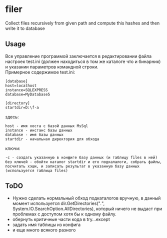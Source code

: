 # filer
Collect files recursively from given path and compute this hashes and then write it to database

## Usage ##
Все управление программой заключается в редактировании файла настроек test.ini (должен находиться в том же каталоге что и бинарник) и указании параметров командной строки.    
Примерное содержимое test.ini:
    
    [database]
    host=localhost
    instance=SQLEXPRESS
    database=MyDatabase5
    
    [directory]
    startdir=D:\f-a
    

здесь:

    host - имя хоста с базой данных MsSql
    instance - инстанс базы данных
    database - имя базы данных
    startdir - начальная директория для обхода

ключи:

    -с - создать указанную в конфиге базу данных (и таблицу files в ней)
    без ключей - обойти каталог startdir и его подкалалоги, собрать файлы, посчитать хэши, и записать результат в указанную базу данных (используется таблица files)
    
## ToDO ##
- Нужно сделать нормальный обход подкаталогов вручную, в данный момент используется dir.GetDirectories("*.*", System.IO.SearchOption.AllDirectories), который ничего не выдаст при проблемах с доступом хотя бы к одному файлу.
- обернуть критичные части кода в try...except
- задать имя таблицы из конфига
- и еще много всякого разного
    

